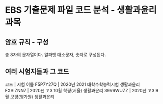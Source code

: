 # EBS 기출문제 파일 코드 분석 - 생활과윤리 과목
## 암호 규칙 - 구성
총 8자의 문자열이다.
알파벳 대소문자, 숫자로 구성된다.
## 여러 시험지들과 그 코드
코드      	| 시험 이름
F5P7Y27Q	| 2020년 2021 대학수학능력시험 생활과윤리
FXSIZNN7	| 2020년 고3 10월 학평(서울) 생활과윤리
39V6WUZZ	| 2020년 고3 9월 모평(평가원) 생활과윤리
